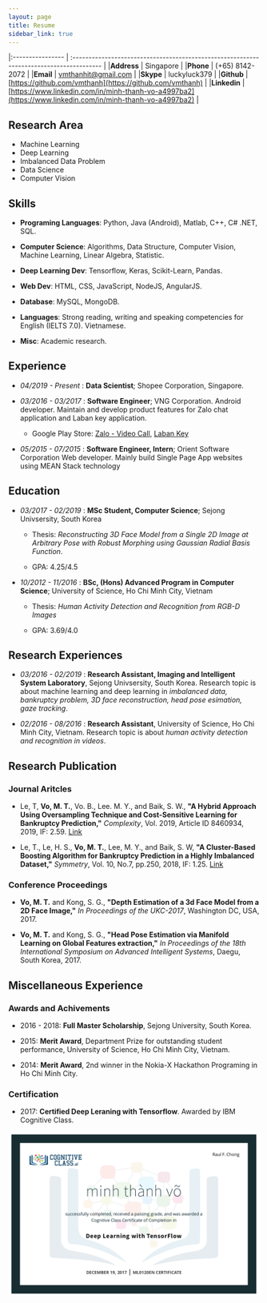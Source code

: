 ```yaml
---
layout: page
title: Resume
sidebar_link: true
---
```


|:----------------      | :---------------------------------------------------------------------------------------	|
|**Address**			| Singapore								    												|
|**Phone**    			| (+65) 8142-2072   																		|
|**Email**     			| vmthanhit@gmail.com 																		|
|**Skype**  			| luckyluck379 																				|
|**Github**  			| [https://github.com/vmthanh](https://github.com/vmthanh)									|
|**Linkedin**  			| [https://www.linkedin.com/in/minh-thanh-vo-a4997ba2](https://www.linkedin.com/in/minh-thanh-vo-a4997ba2)	|


## Research Area

* Machine Learning
* Deep Learning
* Imbalanced Data Problem
* Data Science
* Computer Vision

## Skills 

* **Programing Languages**: Python, Java (Android), Matlab, C++, C# .NET, SQL.

* **Computer Science**: Algorithms, Data Structure, Computer Vision, Machine Learning, Linear Algebra, Statistic.

* **Deep Learning Dev**: Tensorflow, Keras, Scikit-Learn, Pandas.

* **Web Dev**: HTML, CSS, JavaScript, NodeJS, AngularJS. 

* **Database**: MySQL, MongoDB.

* **Languages**: Strong reading, writing and speaking competencies for English (IELTS 7.0). Vietnamese.

* **Misc**: Academic research. 

## Experience

* *04/2019 - Present*
:	**Data Scientist**; Shopee Corporation, Singapore.

* *03/2016 - 03/2017*
:	**Software Engineer**; VNG Corporation.
Android developer. Maintain and develop product features for Zalo chat application and Laban key application.
	* Google Play Store: [Zalo - Video Call](https://play.google.com/store/apps/details?id=com.zing.zalo), [Laban Key](https://play.google.com/store/apps/details?id=com.vng.inputmethod.labankey)

* *05/2015 - 07/2015*
:	**Software Engineer, Intern**; Orient Software Corporation
Web developer. Mainly build Single Page App websites using MEAN Stack technology

## Education 

* *03/2017 - 02/2019*
:   **MSc Student, Computer Science**; Sejong Univsersity, South Korea
	* Thesis: *Reconstructing 3D Face Model from a Single 2D Image at Arbitrary Pose with Robust Morphing using Gaussian Radial Basis Function*.

	* GPA: 4.25/4.5

* *10/2012 - 11/2016*
:   **BSc, (Hons) Advanced Program in Computer Science**; University of Science, Ho Chi Minh City, Vietnam

	* Thesis: *Human Activity Detection and Recognition from RGB-D Images*

	* GPA: 3.69/4.0

## Research Experiences 

* *03/2016 - 02/2019*
: **Research Assistant, Imaging and Intelligent System Laboratory**, Sejong Univsersity, South Korea.
	Research topic is about machine learning and deep learning in *imbalanced data, bankruptcy problem, 3D face reconstruction, head pose esimation, gaze tracking*.

* *02/2016 - 08/2016*
: **Research Assistant**, University of Science, Ho Chi Minh City, Vietnam.
	Research topic is about *human activity detection and recognition in videos*.

## Research Publication 

### Journal Aritcles 

* Le, T, **Vo, M. T.**, Vo. B., Lee. M. Y., and Baik, S. W., **"A Hybrid Approach Using Oversampling Technique and Cost-Sensitive Learning for Bankruptcy Prediction,"** *Complexity*, Vol. 2019, Article ID 8460934, 2019, IF: 2.59. [Link](https://doi.org/10.1155/2019/8460934) 

<!-- * **Vo, M. T.**, Nguyen. T., Le. C. T.,**"A Hybrid Framework for Smile Detection in Class Imbalance Scenarios,"** *Neural Computing and Applications*, pp.1-10, 2019, IF: 4.21. [Link](https://doi.org/10.1007/s00521-019-04089-w)

* **Vo, M. T.** , Nguyen, T., Le, C. T., **"Race Recognition Using Deep Convolutional Neural Networks,"** *Symmetry*, Vol. 10, No, 11, pp. 564,IF: 1.25. [Link](https://doi.org/10.3390/sym10110564) -->

* Le, T., Le, H. S., **Vo, M. T.**, Lee, M. Y., and  Baik, S. W, **"A Cluster-Based Boosting Algorithm for Bankruptcy Prediction in a Highly Imbalanced Dataset,"** *Symmetry*, Vol. 10, No.7, pp.250, 2018, IF: 1.25. [Link](https://doi.org/10.3390/sym10070250)

### Conference Proceedings 

* **Vo, M. T.** and Kong, S. G., **"Depth Estimation of a 3d Face Model from a 2D Face Image,"** *In Proceedings of the UKC-2017*, Washington DC, USA, 2017.

* **Vo, M. T.** and Kong, S. G., **"Head Pose Estimation via Manifold Learning on Global Features extraction,"** *In Proceedings of the 18th International Symposium on Advanced Intelligent Systems*, Daegu, South Korea, 2017.


## Miscellaneous Experience

### Awards and Achivements
* 2016 - 2018: **Full Master Scholarship**, Sejong University, South Korea. 
* 2015: **Merit Award**, Department Prize for outstanding student performance, University of Science, Ho Chi Minh City, Vietnam.

* 2014: **Merit Award**, 2nd winner in the Nokia-X Hackathon Programing in Ho Chi Minh City. 

### Certification 

* 2017: **Certified Deep Leraning with Tensorflow**. Awarded by IBM Cognitive Class.

![Images](/images/resume/ibm_certificates.png)
